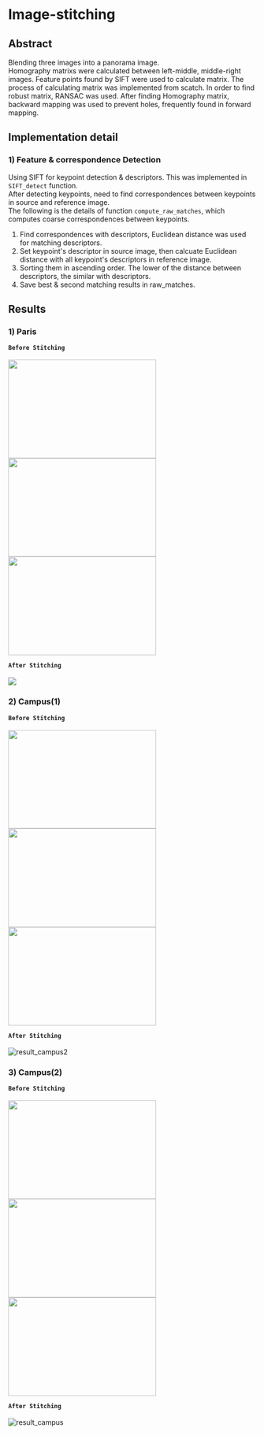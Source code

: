# Image-stitching

## Abstract
Blending three images into a panorama image. <br>
Homography matrixs were calculated between left-middle, middle-right images.
Feature points found by SIFT were used to calculate matrix. The process of calculating matrix was implemented from scatch. 
In order to find robust matrix, RANSAC was used. After finding Homography matrix, backward mapping was used to prevent holes, frequently found in forward mapping.

## Implementation detail

### 1) Feature & correspondence Detection
Using SIFT for keypoint detection & descriptors. This was implemented in ```SIFT_detect``` function.<br>
After detecting keypoints, need to find correspondences between keypoints in source and reference image.<br>
The following is the details of function ```compute_raw_matches```, which computes coarse correspondences between keypoints.<br>
1) Find correspondences with descriptors, Euclidean distance was used for matching descriptors.<br>
2) Set keypoint's descriptor in source image, then calcuate Euclidean distance with all keypoint's descriptors in reference image.<br>
3) Sorting them in ascending order. The lower of the distance between descriptors, the similar with descriptors. 
4) Save best & second matching results in raw_matches.


## Results
### 1) Paris
**```Before Stitching```** <br><br>
<img src="https://user-images.githubusercontent.com/50229148/209268114-94392358-aff3-49fe-9ab3-93dbc601a328.jpg" width="300" height="200"><img src="https://user-images.githubusercontent.com/50229148/209268230-37b06945-dba9-4676-9432-cff3f68d0978.jpg" width="300" height="200"><img src="https://user-images.githubusercontent.com/50229148/209268316-78170989-36e3-4a01-8a77-9109860d5955.jpg" width="300" height="200">

**```After Stitching```** <br><br>
<img src="https://user-images.githubusercontent.com/50229148/209268013-698ef979-98a4-459f-a981-b5553a107256.jpg"><br>

### 2) Campus(1) 
**```Before Stitching```** <br><br>
<img src="https://user-images.githubusercontent.com/50229148/209268707-26f9186c-5e89-4be8-a813-d07e42800885.png" width="300" height="200"><img src="https://user-images.githubusercontent.com/50229148/209268722-a783d2b5-c8e6-4f4e-8d9d-c11e492a6fe3.png" width="300" height="200"><img src="https://user-images.githubusercontent.com/50229148/209268754-b94adbc3-d49b-4458-9a73-9fa8cfc62688.png" width="300" height="200">

**```After Stitching```** <br><br>
![result_campus2](https://user-images.githubusercontent.com/50229148/209268606-806e3559-aca5-4f2b-8c32-e210bee17ed2.jpg)

### 3) Campus(2)
**```Before Stitching```** <br><br>
<img src="https://user-images.githubusercontent.com/50229148/209268879-a980fac0-090f-4cbd-960e-b764b73f528c.png" width="300" height="200"><img src="https://user-images.githubusercontent.com/50229148/209268897-262829e4-5ed1-497c-8899-a2bdb4a70613.png" width="300" height="200"><img src="https://user-images.githubusercontent.com/50229148/209268918-c8187876-ea39-4221-a026-3eb72585dde8.png" width="300" height="200">

**```After Stitching```** <br><br>
![result_campus](https://user-images.githubusercontent.com/50229148/209268609-66156904-3699-4e20-97e7-8cfaef961631.jpg)
